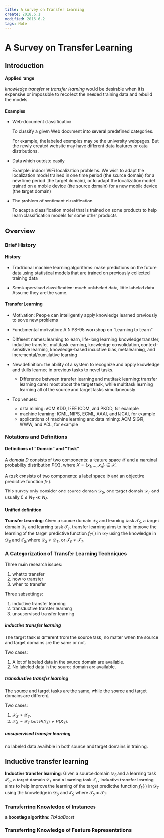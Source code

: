 ```yaml
---
title: A survey on Transfer Learning
create: 2018.6.1
modified: 2016.6.2
tags: Note
---
```

# A Survey on Transfer Learning

## Introduction

#### Applied range
*knowledge transfer*  or *transfer learning* would be desirable when it is expensive or impossible to recollect the needed training data and rebuild the models.

#### Examples

* Web-document classification
 
    To classify a given Web document into several predefined categories. 

    For example, the labeled examples may be the university webpages. But the newly created website may have different data features or data distributions. 

* Data which outdate easily 

    Example: indoor WiFi localization problems. We wish to adapt the localization model trained in one time period (the source domain) for a new time period (the target domain), or to adapt the localization model trained on a mobile device (the source domain) for a new mobile device (the target domain)

* The problem of sentiment classification

    To adapt a classification model that is trained on some products to help learn classification models for some other products

## Overview

### Brief History

#### History
* Traditional machine learning algorithms: make predictions on the future data using statistical models that are trained on previously collected training data

* Semisupervised classification: much unlabeled data, little labeled data. Assume they are the same.

#### Transfer Learning
* Motivation: People can intelligently apply knowledge learned previously to solve new problems

* Fundamental motivation: A NIPS-95 workshop on “Learning to Learn”

* Different names: learning to learn, life-long learning, knowledge transfer, inductive transfer, multitask learning, knowledge consolidation, context-sensitive learning, knowledge-based inductive bias, metalearning, and incremental/cumulative learning

* New definition: the ability of a system to recognize and apply knowledge and skills learned in previous tasks to novel tasks.
    * Difference between transfer learning and mutitask learning: transfer learning cares most about the target task, while multitask learning learning all of the source and target tasks simultaneously

* Top venues: 
    * data mining: ACM KDD, IEEE ICDM, and PKDD, for example
    * machine learning: ICML, NIPS, ECML, AAAI, and IJCAI, for example
    * applications of machine learning and data mining: ACM SIGIR, WWW, and ACL, for example


### Notations and Definitions

#### Definitions of "Domain" and "Task"
A *domain* $D$ consists of two components: a feature space $\mathcal{X}$ and a marginal probability distribution $P(X)$, where $X = \{x_1, \dots, x_n\} \in \mathcal{X}$.

A *task* consists of two components: a label space $\mathcal{Y}$ and an objective predictive function $f(\cdot)$.

This survey only consider one source domain $\mathcal{D}_S$, one target domain $\mathcal{D}_T$ and usually $0 \le N_T \ll N_S$.

#### Unified definition
**Transfer Learning**: Given a source domain $\mathcal{D}_S$ and learning task $\mathcal{T}_S$, a target domain $\mathcal{D}_T$ and learning task $\mathcal{T}_T$, transfer learning aims to help improve the learning of the target predictive function $f_T(\cdot)$ in $\mathcal{D}_T$ using the knowledge in $\mathcal{D}_S$ and $\mathcal{T}_S$,where $\mathcal{D}_S \neq \mathcal{D}_T$, or $\mathcal{T}_S \neq \mathcal{T}_T$.

### A Categorization of Transfer Learning Techniques

Three main research issues:

1. what to transfer
2. how to transfer
3. when to transfer

Three subsettings:

1. inductive transfer learning
2. transductive transfer learning
3. unsupervised transfer learning

##### inductive transfer learning
The target task is different from the source task, no matter when the source and target domains are the same or not.

Two cases:
1. A lot of labeled data in the source domain are available.
2. No labeled data in the source domain are available.

##### transductive transfer learning
The source and target tasks are the same, while the source and target domains are different.

Two cases:
1. $\mathcal{X}_S \neq \mathcal{X}_T$.
2. $\mathcal{X}_S = \mathcal{X}_T$ but $P(X_S) \neq P(X_T)$.

##### unsupervised transfer learning
no labeled data available in both source and target domains in training.

## Inductive transfer learning

**Inductive transfer learning**: Given a source domain $\mathcal{D}_S$ and a learning task $\mathcal{T}_S$, a target domain $\mathcal{D}_T$ and a learning task $\mathcal{T}_T$, inductive transfer learning aims to help improve the learning of the target predictive function $f_T(\cdot)$ in $\mathcal{D}_T$ using the knowledge in $\mathcal{D}_S$ and $\mathcal{T}_S$ where $\mathcal{T}_S \neq \mathcal{T}_T$.

### Transferring Knowledge of Instances

**a boosting algorithm**: *TrAdaBoost*

### Transferring Knowledge of Feature Representations